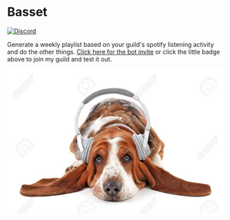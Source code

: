 # Basset
[![Discord](https://discordapp.com/api/guilds/158057120493862912/widget.png)](https://discord.gg/B4BwQ8r)  

Generate a weekly playlist based on your guild's spotify listening activity and do the other things.
[Click here for the bot invite](https://discordapp.com/oauth2/authorize/?permissions=67584&scope=bot&client_id=593797043458146318) or click the little badge above to join my guild and test it out.

<p align="center">
  <img src="basset_image.jpg">
</p>
